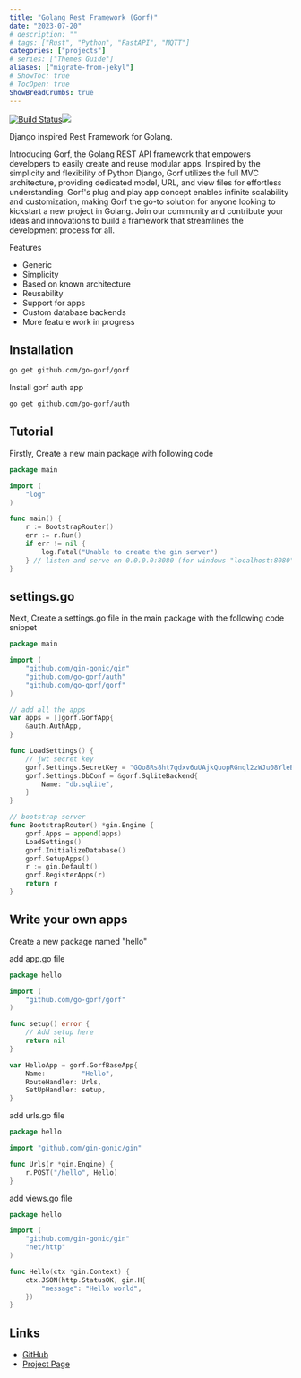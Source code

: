 ```yaml
---
title: "Golang Rest Framework (Gorf)"
date: "2023-07-20"
# description: ""
# tags: ["Rust", "Python", "FastAPI", "MQTT"]
categories: ["projects"]
# series: ["Themes Guide"]
aliases: ["migrate-from-jekyl"]
# ShowToc: true
# TocOpen: true
ShowBreadCrumbs: true
---
```


[![Build Status](https://img.shields.io/github/actions/workflow/status/go-gorf/gorf/go.yml?branch=main&style=for-the-badge)](https://github.com/go-gorf/gorf/actions?workflow=build)[![](http://img.shields.io/badge/godoc-reference-5272B4.svg?style=for-the-badge)](https://pkg.go.dev/github.com/go-gorf/gorf) 


Django inspired Rest Framework for Golang.

Introducing Gorf, the Golang REST API framework that empowers developers to easily create and reuse modular apps. 
Inspired by the simplicity and flexibility of Python Django, Gorf utilizes the full MVC architecture, providing
dedicated model, URL, and view files for effortless understanding. Gorf's plug and play app concept enables infinite 
scalability and customization, making Gorf the go-to solution for anyone looking to kickstart a new project in Golang.
Join our community and contribute your ideas and innovations to build a framework that streamlines the development process for all.

Features

* Generic
* Simplicity
* Based on known architecture
* Reusability
* Support for apps
* Custom database backends
* More feature work in progress

## Installation
```bash
go get github.com/go-gorf/gorf
```
Install gorf auth app
```bash
go get github.com/go-gorf/auth
```

## Tutorial

Firstly, Create a new main package with following code

``` go
package main

import (
	"log"
)

func main() {
	r := BootstrapRouter()
	err := r.Run()
	if err != nil {
		log.Fatal("Unable to create the gin server")
	} // listen and serve on 0.0.0.0:8080 (for windows "localhost:8080")
}
```

## settings.go
Next, Create a settings.go file in the main package with the following code snippet

``` go title="settings.go"
package main

import (
	"github.com/gin-gonic/gin"
	"github.com/go-gorf/auth"
	"github.com/go-gorf/gorf"
)

// add all the apps
var apps = []gorf.GorfApp{
	&auth.AuthApp,
}

func LoadSettings() {
	// jwt secret key
	gorf.Settings.SecretKey = "GOo8Rs8ht7qdxv6uUAjkQuopRGnql2zWJu08YleBx6pEv0cQ09a"
	gorf.Settings.DbConf = &gorf.SqliteBackend{
		Name: "db.sqlite",
	}
}

// bootstrap server
func BootstrapRouter() *gin.Engine {
	gorf.Apps = append(apps)
	LoadSettings()
	gorf.InitializeDatabase()
	gorf.SetupApps()
	r := gin.Default()
	gorf.RegisterApps(r)
	return r
}
```

## Write your own apps

Create a new package named "hello"

add app.go file

``` go
package hello

import (
	"github.com/go-gorf/gorf"
)

func setup() error {
	// Add setup here
	return nil
}

var HelloApp = gorf.GorfBaseApp{
	Name:         "Hello",
	RouteHandler: Urls,
	SetUpHandler: setup,
}

```

add urls.go file

``` go
package hello

import "github.com/gin-gonic/gin"

func Urls(r *gin.Engine) {
	r.POST("/hello", Hello)
}
```

add views.go file

``` go
package hello

import (
	"github.com/gin-gonic/gin"
	"net/http"
)

func Hello(ctx *gin.Context) {
	ctx.JSON(http.StatusOK, gin.H{
		"message": "Hello world",
	})
}

```
## Links

- [GitHub](https://github.com/go-gorf/gorf)  
- [Project Page](https://go-gorf.github.io/)



